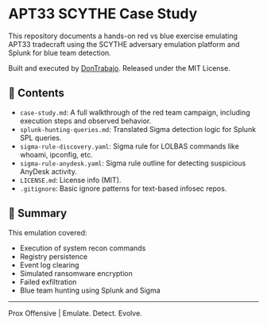# APT33 SCYTHE Case Study

This repository documents a hands-on red vs blue exercise emulating APT33 tradecraft using the SCYTHE adversary emulation platform and Splunk for blue team detection.

Built and executed by [DonTrabajo](https://github.com/DonTrabajo). Released under the MIT License.

## 📌 Contents

- `case-study.md`: A full walkthrough of the red team campaign, including execution steps and observed behavior.
- `splunk-hunting-queries.md`: Translated Sigma detection logic for Splunk SPL queries.
- `sigma-rule-discovery.yaml`: Sigma rule for LOLBAS commands like whoami, ipconfig, etc.
- `sigma-rule-anydesk.yaml`: Sigma rule outline for detecting suspicious AnyDesk activity.
- `LICENSE.md`: License info (MIT).
- `.gitignore`: Basic ignore patterns for text-based infosec repos.

## 🔭 Summary

This emulation covered:

- Execution of system recon commands
- Registry persistence
- Event log clearing
- Simulated ransomware encryption
- Failed exfiltration
- Blue team hunting using Splunk and Sigma

---

Prox Offensive | Emulate. Detect. Evolve.
